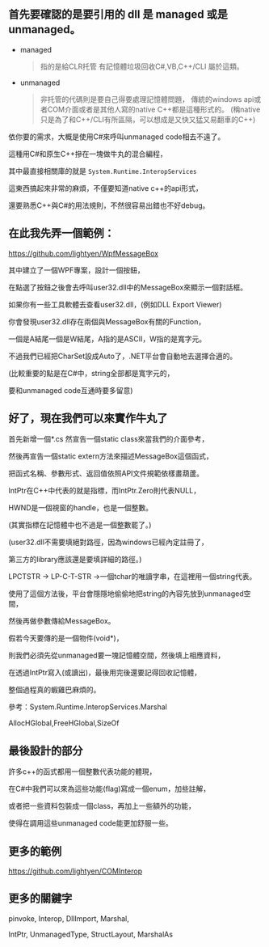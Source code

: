 ## 首先要確認的是要引用的 dll 是 managed 或是 unmanaged。

- managed

  > 指的是給CLR托管 有記憶體垃圾回收C#,VB,C++/CLI 屬於這類。

- unmanaged

  > 非托管的代碼則是要自己得要處理記憶體問題，
  > 傳統的windows api或者COM介面或者是其他人寫的native C++都是這種形式的。
  > (稱native只是為了和C++/CLI有所區隔，可以想成是又快又猛又易翻車的C++)

依你要的需求，大概是使用C#來呼叫unmanaged code相去不遠了。

這種用C#和原生C++摻在一塊做牛丸的混合編程，

其中最直接相關庫的就是 `System.Runtime.InteropServices`

這東西搞起來非常的麻煩，不僅要知道native c++的api形式，

還要熟悉C++與C#的用法規則，不然很容易出錯也不好debug。



## 在此我先弄一個範例：

https://github.com/lightyen/WpfMessageBox

其中建立了一個WPF專案，設計一個按鈕，

在點選了按鈕之後會去呼叫user32.dll中的MessageBox來顯示一個對話框。



如果你有一些工具軟體去查看user32.dll，(例如DLL Export Viewer)

你會發現user32.dll存在兩個與MessageBox有關的Function，

一個是A結尾一個是W結尾，A指的是ASCII，W指的是寬字元。

不過我們已經把CharSet設成Auto了，.NET平台會自動地去選擇合適的。

(比較重要的點是在C#中，string全部都是寬字元的，

要和unmanaged code互通時要多留意)



## 好了，現在我們可以來實作牛丸了

首先新增一個*.cs 然宣告一個static class來當我們的介面參考，

然後再宣告一個static extern方法來描述MessageBox這個函式，

把函式名稱、參數形式、返回值依照API文件規範依樣畫葫蘆。

IntPtr在C++中代表的就是指標，而IntPtr.Zero則代表NULL，

HWND是一個視窗的handle，也是一個整數。

(其實指標在記憶體中也不過是一個整數罷了。)



(user32.dll不需要填絕對路徑，因為windows已經內定註冊了，

第三方的library應該還是要填詳細的路徑。)



LPCTSTR -> LP-C-T-STR ->一個tchar的唯讀字串，在這裡用一個string代表。

使用了這個方法後，平台會隱隱地偷偷地把string的內容先放到unmanaged空間，

然後再做參數傳給MessageBox。

假若今天要傳的是一個物件(void*)，

則我們必須先從unmanaged要一塊記憶體空間，然後填上相應資料，

在透過IntPtr寫入(或讀出)，最後用完後還要記得回收記憶體，

整個過程真的蝦雞巴麻煩的。

參考：System.Runtime.InteropServices.Marshal

AllocHGlobal,FreeHGlobal,SizeOf


## 最後設計的部分

許多c++的函式都用一個整數代表功能的體現，

在C#中我們可以來為這些功能(flag)寫成一個enum，加些註解，

或者把一些資料包裝成一個class，再加上一些額外的功能，

使得在調用這些unmanaged code能更加舒服一些。

## 更多的範例
https://github.com/lightyen/COMInterop

## 更多的關鍵字
pinvoke, Interop, DllImport, Marshal,

IntPtr, UnmanagedType, StructLayout, MarshalAs



